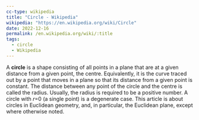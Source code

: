 ```yaml
---
cc-type: wikipedia
title: "Circle - Wikipedia"
wikipedia: "https://en.wikipedia.org/wiki/Circle"
date: 2022-12-16
permalink: /en.wikipedia.org/wiki/:title
tags:
  - circle
  - Wikipedia
---
```

A **circle** is a shape consisting of all points in a plane that are at a given distance from a given point, the centre. Equivalently, it is the curve traced out by a point that moves in a plane so that its distance from a given point is constant. The distance between any point of the circle and the centre is called the radius. Usually, the radius is required to be a positive number. A circle with *r*=0 (a single point) is a degenerate case. This article is about circles in Euclidean geometry, and, in particular, the Euclidean plane, except where otherwise noted.